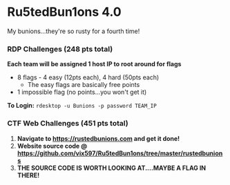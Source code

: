 # Ru5tedBun1ons 4.0
My bunions...they're so rusty for a fourth time!

### RDP Challenges (248 pts total)

__Each team will be assigned 1 host IP to root around for flags__

* 8 flags - 4 easy (12pts each), 4 hard (50pts each) 
  * The easy flags are basically free points
* 1 impossible flag (no points...you won't get it)

__To Login:__ `rdesktop -u Bunions -p password TEAM_IP`

### CTF Web Challenges (451 pts total)

1. __Navigate to https://rustedbunions.com and get it done!__
1. __Website source code @ https://github.com/vix597/Ru5tedBun1ons/tree/master/rustedbunions__
1. __THE SOURCE CODE IS WORTH LOOKING AT....MAYBE A FLAG IN THERE!__
